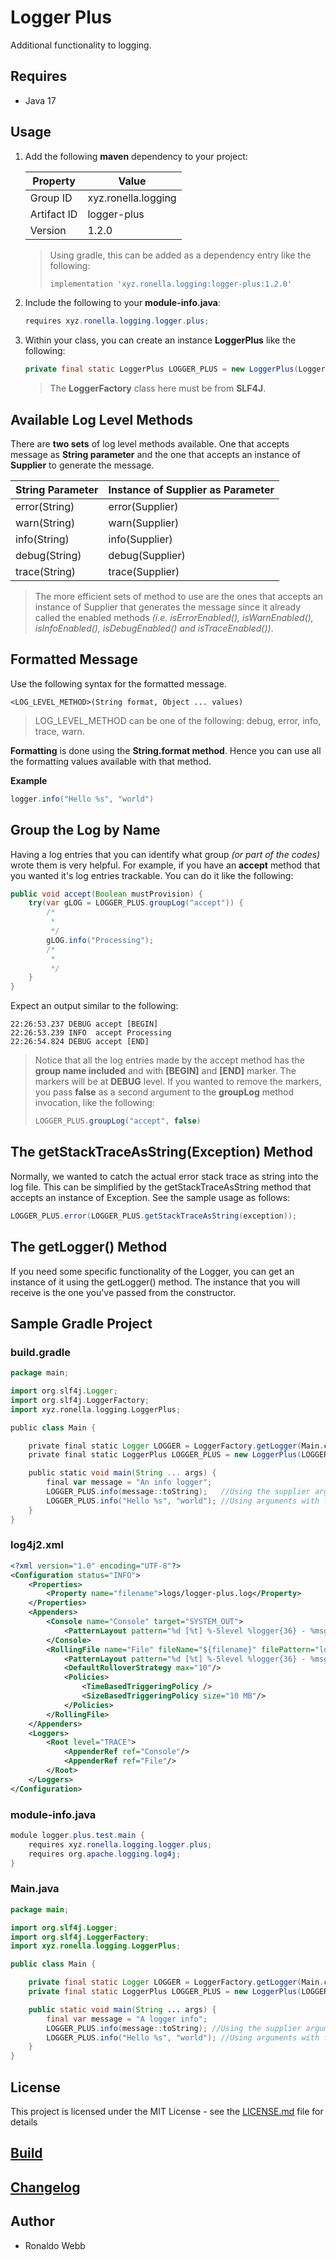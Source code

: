 # Logger Plus

Additional functionality to logging. 

## Requires

* Java 17

## Usage

1. Add the following **maven** dependency to your project:

   | Property    | Value               |
   | ----------- | ------------------- |
   | Group ID    | xyz.ronella.logging |
   | Artifact ID | logger-plus         |
   | Version     | 1.2.0               |

   > Using gradle, this can be added as a dependency entry like the following:
   >
   > ```groovy
   > implementation 'xyz.ronella.logging:logger-plus:1.2.0'
   > ```

2. Include the following to your **module-info.java**:

   ```java
   requires xyz.ronella.logging.logger.plus;
   ```

3. Within your class, you can create an instance **LoggerPlus** like the following:

   ```java
   private final static LoggerPlus LOGGER_PLUS = new LoggerPlus(LoggerFactory.getLogger(Main.class));
   ```

   > The **LoggerFactory** class here must be from **SLF4J**.

## Available Log Level Methods

There are **two sets** of log level methods available. One that accepts message as **String parameter** and the one that accepts an instance of **Supplier<String>** to generate the message.

| String Parameter | Instance of Supplier<String> as Parameter |
| ---------------- | ----------------------------------------- |
| error(String)    | error(Supplier<String>)                   |
| warn(String)     | warn(Supplier<String>)                    |
| info(String)     | info(Supplier<String>)                    |
| debug(String)    | debug(Supplier<String>)                   |
| trace(String)    | trace(Supplier<String>)                   |

> The more efficient sets of method to use are the ones that accepts an instance of Supplier<String> that generates the message since it already called the enabled methods *(i.e. isErrorEnabled(), isWarnEnabled(), isInfoEnabled(), isDebugEnabled() and isTraceEnabled())*.

## Formatted Message

Use the following syntax for the formatted message.

```
<LOG_LEVEL_METHOD>(String format, Object ... values)
```

> LOG_LEVEL_METHOD can be one of the following: debug, error, info, trace, warn.

**Formatting** is done using the **String.format method**. Hence you can use all the formatting values available with that method.

**Example**

```java
logger.info("Hello %s", "world")
```

## Group the Log by Name

Having a log entries that you can identify what group *(or part of the codes)* wrote them is very helpful. For example, if you have an **accept** method that you wanted it's log entries trackable. You can do it like the following:

```java
public void accept(Boolean mustProvision) {
    try(var gLOG = LOGGER_PLUS.groupLog("accept")) {
        /*
         *
         */
        gLOG.info("Processing");
        /*
         *
         */
    }
}
```

Expect an output similar to the following:

```
22:26:53.237 DEBUG accept [BEGIN]
22:26:53.239 INFO  accept Processing
22:26:54.824 DEBUG accept [END]
```

> Notice that all the log entries made by the accept method has the **group name included** and with **[BEGIN]** and **[END]** marker. The markers will be at **DEBUG** level. If you wanted to remove the markers, you pass **false** as a second argument to the **groupLog** method invocation, like the following:
>
> ```java
> LOGGER_PLUS.groupLog("accept", false)
> ```

## The getStackTraceAsString(Exception) Method

Normally, we wanted to catch the actual error stack trace as string into the log file. This can be simplified by the getStackTraceAsString method that accepts an instance of Exception. See the sample usage as follows:

```java
LOGGER_PLUS.error(LOGGER_PLUS.getStackTraceAsString(exception));
```

## The getLogger() Method

If you need some specific functionality of the Logger, you can get an instance of it using the getLogger() method. The instance that you will receive is the one you've passed from the constructor.

## Sample Gradle Project

### build.gradle

```groovy
package main;

import org.slf4j.Logger;
import org.slf4j.LoggerFactory;
import xyz.ronella.logging.LoggerPlus;

public class Main {

    private final static Logger LOGGER = LoggerFactory.getLogger(Main.class);
    private final static LoggerPlus LOGGER_PLUS = new LoggerPlus(LOGGER);

    public static void main(String ... args) {
        final var message = "An info logger";
        LOGGER_PLUS.info(message::toString);   //Using the supplier argument.
        LOGGER_PLUS.info("Hello %s", "world"); //Using arguments with format.
    }
}
```

### log4j2.xml

```xml
<?xml version="1.0" encoding="UTF-8"?>
<Configuration status="INFO">
    <Properties>
        <Property name="filename">logs/logger-plus.log</Property>
    </Properties>
    <Appenders>
        <Console name="Console" target="SYSTEM_OUT">
            <PatternLayout pattern="%d [%t] %-5level %logger{36} - %msg%n"/>
        </Console>
        <RollingFile name="File" fileName="${filename}" filePattern="logs/$${date:yyyy-MM}/logger-plus-%d{MM-dd-yyyy}-%i.log.gz">
            <PatternLayout pattern="%d [%t] %-5level %logger{36} - %msg%n"/>
            <DefaultRolloverStrategy max="10"/>
            <Policies>
                <TimeBasedTriggeringPolicy />
                <SizeBasedTriggeringPolicy size="10 MB"/>
            </Policies>
        </RollingFile>
    </Appenders>
    <Loggers>
        <Root level="TRACE">
            <AppenderRef ref="Console"/>
            <AppenderRef ref="File"/>
        </Root>
    </Loggers>
</Configuration>
```

### module-info.java

```java
module logger.plus.test.main {
    requires xyz.ronella.logging.logger.plus;
    requires org.apache.logging.log4j;
}
```

### Main.java

```java
package main;

import org.slf4j.Logger;
import org.slf4j.LoggerFactory;
import xyz.ronella.logging.LoggerPlus;

public class Main {

    private final static Logger LOGGER = LoggerFactory.getLogger(Main.class);
    private final static LoggerPlus LOGGER_PLUS = new LoggerPlus(LOGGER);

    public static void main(String ... args) {
        final var message = "A logger info";
        LOGGER_PLUS.info(message::toString); //Using the supplier argument.
        LOGGER_PLUS.info("Hello %s", "world"); //Using arguments with format.
    }
}
```

## License

This project is licensed under the MIT License - see the [LICENSE.md](LICENSE.md) file for details

## [Build](BUILD.md)

## [Changelog](CHANGELOG.md)

## Author

* Ronaldo Webb
